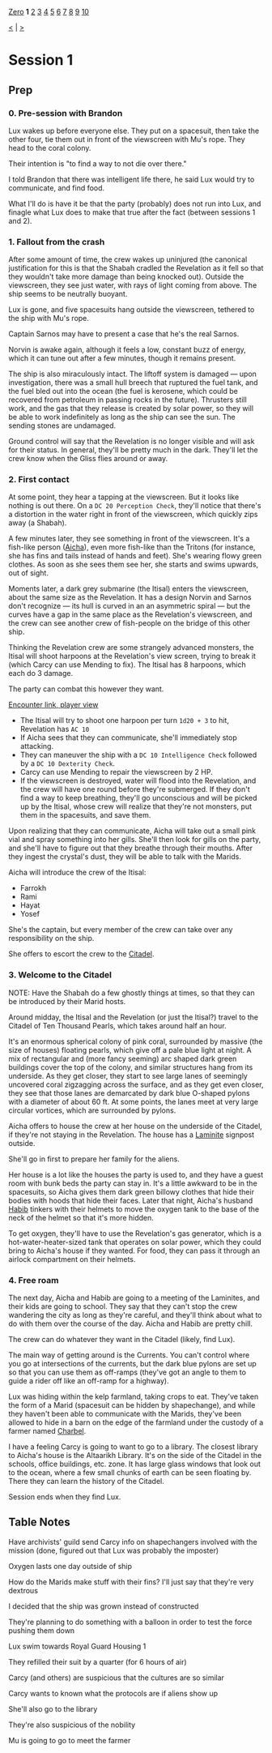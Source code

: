 [Zero](./Session0.md) **1** [2](./Session2.md) [3](./Session3.md) [4](./Session4.md) [5](./Session5.md) [6](./Session6.md) [7](./Session7.md) [8](./Session8.md) [9](./Session9.md) [10](./Session10.md)

[<](./Session0.md) | [>](./Session2.md)

# Session 1

## Prep

### 0. Pre-session with Brandon

Lux wakes up before everyone else. They put on a spacesuit, then take the other four, tie them out in front of the viewscreen with Mu's rope. They head to the coral colony.

Their intention is "to find a way to not die over there."

I told Brandon that there was intelligent life there, he said Lux would try to communicate, and find food.

What I'll do is have it be that the party (probably) does not run into Lux, and finagle what Lux does to make that true after the fact (between sessions 1 and 2).

### 1. Fallout from the crash

After some amount of time, the crew wakes up uninjured (the canonical justification for this is that the Shabah cradled the Revelation as it fell so that they wouldn't take more damage than being knocked out). Outside the viewscreen, they see just water, with rays of light coming from above. The ship seems to be neutrally buoyant.

Lux is gone, and five spacesuits hang outside the viewscreen, tethered to the ship with Mu's rope.

Captain Sarnos may have to present a case that he's the real Sarnos.

Norvin is awake again, although it feels a low, constant buzz of energy, which it can tune out after a few minutes, though it remains present.

The ship is also miraculously intact. The liftoff system is damaged — upon investigation, there was a small hull breech that ruptured the fuel tank, and the fuel bled out into the ocean (the fuel is kerosene, which could be recovered from petroleum in passing rocks in the future). Thrusters still work, and the gas that they release is created by solar power, so they will be able to work indefinitely as long as the ship can see the sun. The sending stones are undamaged.

Ground control will say that the Revelation is no longer visible and will ask for their status. In general, they'll be pretty much in the dark. They'll let the crew know when the Gliss flies around or away.

### 2. First contact

At some point, they hear a tapping at the viewscreen. But it looks like nothing is out there. On a `DC 20 Perception Check`, they'll notice that there's a distortion in the water right in front of the viewscreen, which quickly zips away (a Shabah).

A few minutes later, they see something in front of the viewscreen. It's a fish-like person ([Aicha](../NPCs/Laminites/Aicha.md)), even more fish-like than the Tritons (for instance, she has fins and tails instead of hands and feet). She's wearing flowy green clothes. As soon as she sees them see her, she starts and swims upwards, out of sight.

Moments later, a dark grey submarine (the Itisal) enters the viewscreen, about the same size as the Revelation. It has a design Norvin and Sarnos don't recognize — its hull is curved in an an asymmetric spiral — but the curves have a gap in the same place as the Revelation's viewscreen, and the crew can see another crew of fish-people on the bridge of this other ship.

Thinking the Revelation crew are some strangely advanced monsters, the Itisal will shoot harpoons at the Revelation's view screen, trying to break it (which Carcy can use Mending to fix). The Itisal has 8 harpoons, which each do 3 damage.

The party can combat this however they want.

[Encounter link, player view](https://www.improved-initiative.com/p/zi8my0q4)

- The Itisal will try to shoot one harpoon per turn `1d20 + 3` to hit, Revelation has `AC 10`
- If Aicha sees that they can communicate, she'll immediately stop attacking.
- They can maneuver the ship with a `DC 10 Intelligence Check` followed by a `DC 10 Dexterity Check`.
- Carcy can use Mending to repair the viewscreen by 2 HP.
- If the viewscreen is destroyed, water will flood into the Revelation, and the crew will have one round before they're submerged. If they don't find a way to keep breathing, they'll go unconscious and will be picked up by the Itisal, whose crew will realize that they're not monsters, put them in the spacesuits, and save them.

Upon realizing that they can communicate, Aicha will take out a small pink vial and spray something into her gills. She'll then look for gills on the party, and she'll have to figure out that they breathe through their mouths. After they ingest the crystal's dust, they will be able to talk with the Marids.

Aicha will introduce the crew of the Itisal:

- Farrokh
- Rami
- Hayat
- Yosef

She's the captain, but every member of the crew can take over any responsibility on the ship.

She offers to escort the crew to the [Citadel](../World/Poseidon/Citadel.md).

### 3. Welcome to the Citadel

NOTE: Have the Shabah do a few ghostly things at times, so that they can be introduced by their Marid hosts.

Around midday, the Itisal and the Revelation (or just the Itisal?) travel to the Citadel of Ten Thousand Pearls, which takes around half an hour.

It's an enormous spherical colony of pink coral, surrounded by massive (the size of houses) floating pearls, which give off a pale blue light at night. A mix of rectangular and (more fancy seeming) arc shaped dark green buildings cover the top of the colony, and similar structures hang from its underside. As they get closer, they start to see large lanes of seemingly uncovered coral zigzagging across the surface, and as they get even closer, they see that those lanes are demarcated by dark blue O-shaped pylons with a diameter of about 60 ft. At some points, the lanes meet at very large circular vortices, which are surrounded by pylons.

Aicha offers to house the crew at her house on the underside of the Citadel, if they're not staying in the Revelation. The house has a [Laminite](../NPCs/Laminites.md) signpost outside.

She'll go in first to prepare her family for the aliens.

Her house is a lot like the houses the party is used to, and they have a guest room with bunk beds the party can stay in. It's a little awkward to be in the spacesuits, so Aicha gives them dark green billowy clothes that hide their bodies with hoods that hide their faces. Later that night, Aicha's husband [Habib](../NPCs/Laminites/Habib.md) tinkers with their helmets to move the oxygen tank to the base of the neck of the helmet so that it's more hidden.

To get oxygen, they'll have to use the Revelation's gas generator, which is a hot-water-heater-sized tank that operates on solar power, which they could bring to Aicha's house if they wanted. For food, they can pass it through an airlock compartment on their helmets.

### 4. Free roam

The next day, Aicha and Habib are going to a meeting of the Laminites, and their kids are going to school. They say that they can't stop the crew wandering the city as long as they're careful, and they'll think about what to do with them over the course of the day. Aicha and Habib are pretty chill.

The crew can do whatever they want in the Citadel (likely, find Lux).

The main way of getting around is the Currents. You can't control where you go at intersections of the currents, but the dark blue pylons are set up so that you can use them as off-ramps (they've got an angle to them to guide a rider off like an off-ramp for a highway).

Lux was hiding within the kelp farmland, taking crops to eat. They've taken the form of a Marid (spacesuit can be hidden by shapechange), and while they haven't been able to communicate with the Marids, they've been allowed to hide in a barn on the edge of the farmland under the custody of a farmer named [Charbel](../NPCs/Charbel.md).

I have a feeling Carcy is going to want to go to a library. The closest library to Aicha's house is the Altaarikh Library. It's on the side of the Citadel in the schools, office buildings, etc. zone. It has large glass windows that look out to the ocean, where a few small chunks of earth can be seen floating by. There they can learn the history of the Citadel.

Session ends when they find Lux.

## Table Notes

Have archivists' guild send Carcy info on shapechangers involved with the mission (done, figured out that Lux was probably the imposter)

Oxygen lasts one day outside of ship

How do the Marids make stuff with their fins? I'll just say that they're very dextrous

I decided that the ship was grown instead of constructed

They're planning to do something with a balloon in order to test the force pushing them down

Lux swim towards Royal Guard Housing 1

They refilled their suit by a quarter (for 6 hours of air)

Carcy (and others) are suspicious that the cultures are so similar

Carcy wants to known what the protocols are if aliens show up

She'll also go to the library

They're also suspicious of the nobility

Mu is going to go to meet the farmer
